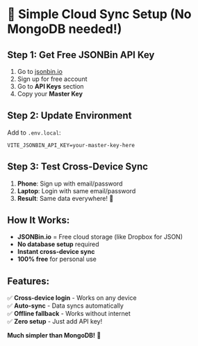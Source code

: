# 🚀 Simple Cloud Sync Setup (No MongoDB needed!)

## Step 1: Get Free JSONBin API Key
1. Go to [jsonbin.io](https://jsonbin.io)
2. Sign up for free account
3. Go to **API Keys** section
4. Copy your **Master Key**

## Step 2: Update Environment
Add to `.env.local`:
```env
VITE_JSONBIN_API_KEY=your-master-key-here
```

## Step 3: Test Cross-Device Sync
1. **Phone**: Sign up with email/password
2. **Laptop**: Login with same email/password  
3. **Result**: Same data everywhere! 🎉

## How It Works:
- **JSONBin.io** = Free cloud storage (like Dropbox for JSON)
- **No database setup** required
- **Instant cross-device sync**
- **100% free** for personal use

## Features:
✅ **Cross-device login** - Works on any device  
✅ **Auto-sync** - Data syncs automatically  
✅ **Offline fallback** - Works without internet  
✅ **Zero setup** - Just add API key!

**Much simpler than MongoDB!** 🎯